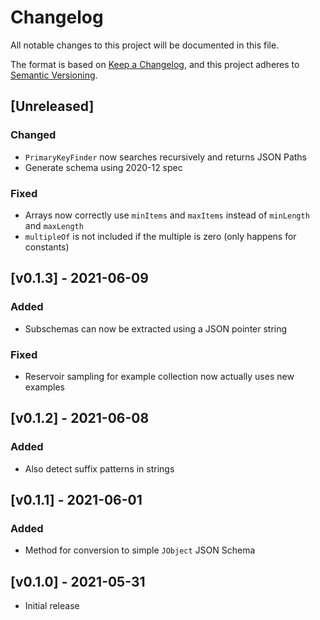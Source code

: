 # Changelog

All notable changes to this project will be documented in this file.

The format is based on [Keep a Changelog](https://keepachangelog.com/en/1.0.0/),
and this project adheres to [Semantic Versioning](https://semver.org/spec/v2.0.0.html).

## [Unreleased]
### Changed
- `PrimaryKeyFinder` now searches recursively and returns JSON Paths
- Generate schema using 2020-12 spec

### Fixed
- Arrays now correctly use `minItems` and `maxItems` instead of `minLength` and `maxLength`
- `multipleOf` is not included if the multiple is zero (only happens for constants)

## [v0.1.3] - 2021-06-09
### Added
- Subschemas can now be extracted using a JSON pointer string

### Fixed
- Reservoir sampling for example collection now actually uses new examples

## [v0.1.2] - 2021-06-08
### Added
- Also detect suffix patterns in strings

## [v0.1.1] - 2021-06-01
### Added
- Method for conversion to simple `JObject` JSON Schema

## [v0.1.0] - 2021-05-31
- Initial release
